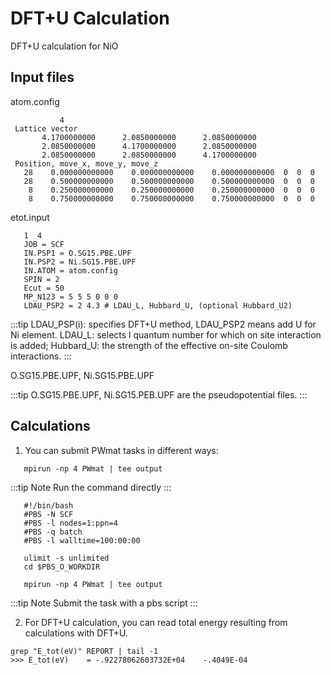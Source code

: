 # DFT+U Calculation

DFT+U calculation for NiO

## Input files

atom.config

```dotnetcli
           4
 Lattice vector
       4.1700000000      2.0850000000      2.0850000000
       2.0850000000      4.1700000000      2.0850000000
       2.0850000000      2.0850000000      4.1700000000
 Position, move_x, move_y, move_z
   28    0.000000000000    0.000000000000    0.000000000000  0  0  0
   28    0.500000000000    0.500000000000    0.500000000000  0  0  0
    8    0.250000000000    0.250000000000    0.250000000000  0  0  0
    8    0.750000000000    0.750000000000    0.750000000000  0  0  0
```

etot.input

```dotnetcli
   1  4
   JOB = SCF
   IN.PSP1 = O.SG15.PBE.UPF
   IN.PSP2 = Ni.SG15.PBE.UPF
   IN.ATOM = atom.config
   SPIN = 2
   Ecut = 50
   MP_N123 = 5 5 5 0 0 0
   LDAU_PSP2 = 2 4.3 # LDAU_L, Hubbard_U, (optional Hubbard_U2)
```

:::tip
LDAU_PSP(i): specifies DFT+U method, LDAU_PSP2 means add U for Ni element. LDAU_L: selects l quantum number for which on site interaction is added; Hubbard_U: the strength of the effective on-site Coulomb interactions.
:::

O.SG15.PBE.UPF, Ni.SG15.PBE.UPF

:::tip
O.SG15.PBE.UPF, Ni.SG15.PEB.UPF are the pseudopotential files.
:::


## Calculations
1. You can submit PWmat tasks in different ways:

```dotnetcli
   mpirun -np 4 PWmat | tee output
```

:::tip Note
Run the command directly
:::

```dotnetcli
   #!/bin/bash
   #PBS -N SCF
   #PBS -l nodes=1:ppn=4
   #PBS -q batch
   #PBS -l walltime=100:00:00

   ulimit -s unlimited
   cd $PBS_O_WORKDIR

   mpirun -np 4 PWmat | tee output
```

:::tip Note
Submit the task with a pbs script
::: 

2. For DFT+U calculation, you can read total energy resulting from calculations with DFT+U.

```dotnetcli
grep "E_tot(eV)" REPORT | tail -1
>>> E_tot(eV)    = -.92278062603732E+04    -.4049E-04
```